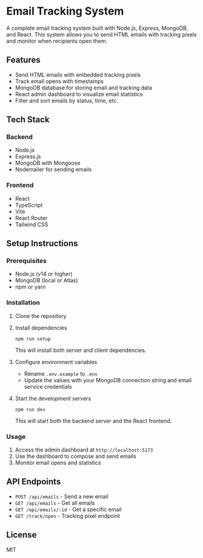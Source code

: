 # Email Tracking System

A complete email tracking system built with Node.js, Express, MongoDB, and React. This system allows you to send HTML emails with tracking pixels and monitor when recipients open them.

## Features

- Send HTML emails with embedded tracking pixels
- Track email opens with timestamps
- MongoDB database for storing email and tracking data
- React admin dashboard to visualize email statistics
- Filter and sort emails by status, time, etc.

## Tech Stack

### Backend

- Node.js
- Express.js
- MongoDB with Mongoose
- Nodemailer for sending emails

### Frontend

- React
- TypeScript
- Vite
- React Router
- Tailwind CSS

## Setup Instructions

### Prerequisites

- Node.js (v14 or higher)
- MongoDB (local or Atlas)
- npm or yarn

### Installation

1. Clone the repository

2. Install dependencies

   ```
   npm run setup
   ```

   This will install both server and client dependencies.

3. Configure environment variables

   - Rename `.env.example` to `.env`
   - Update the values with your MongoDB connection string and email service credentials

4. Start the development servers
   ```
   npm run dev
   ```
   This will start both the backend server and the React frontend.

### Usage

1. Access the admin dashboard at `http://localhost:5173`
2. Use the dashboard to compose and send emails
3. Monitor email opens and statistics

## API Endpoints

- `POST /api/emails` - Send a new email
- `GET /api/emails` - Get all emails
- `GET /api/emails/:id` - Get a specific email
- `GET /track/open` - Tracking pixel endpoint

## License

MIT
